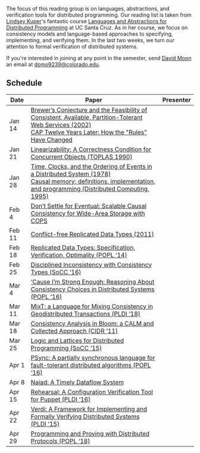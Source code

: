 The focus of this reading group is on languages, abstractions, and verification tools for distributed programming. Our reading list is taken from [Lindsey Kuper](https://users.soe.ucsc.edu/~lkuper/)'s fantastic course [Languages and Abstractions for Distributed Programming](http://composition.al/CMPS290S-2018-09/course-overview.html) at UC Santa Cruz. As in her course, we focus on consistency models and language-based approaches to specifying, implementing, and verifying them. In the last two weeks, we turn our attention to formal verification of distributed systems.

If you're interested in joining at any point in the semester, send [David Moon](http://plv.colorado.edu/dmoon) an email at domo9239@colorado.edu.

## Schedule

| Date | Paper | Presenter |
| --- | --- | --- |
| Jan 14 | [Brewer’s Conjecture and the Feasibility of Consistent, Available, Partition-Tolerant Web Services (2002)](https://www.comp.nus.edu.sg/~gilbert/pubs/BrewersConjecture-SigAct.pdf)<br> [CAP Twelve Years Later: How the "Rules" Have Changed](https://www.infoq.com/articles/cap-twelve-years-later-how-the-rules-have-changed)| |
| Jan 21 | [Linearizability: A Correctness Condition for Concurrent Objects (TOPLAS 1990)](http://cs.brown.edu/~mph/HerlihyW90/p463-herlihy.pdf) | |
| Jan 28 | [Time, Clocks, and the Ordering of Events in a Distributed System (1978)](https://lamport.azurewebsites.net/pubs/time-clocks.pdf)<br> [Causal memory: definitions, implementation, and programming (Distributed Computing, 1995)](https://link.springer.com/article/10.1007/BF01784241) | |
| Feb 4 | [Don’t Settle for Eventual: Scalable Causal Consistency for Wide-Area Storage with COPS](https://ieeexplore.ieee.org/document/331722) | |
| Feb 11 | [Conflict-free Replicated Data Types (2011)](https://hal.inria.fr/inria-00609399/document) | |
| Feb 18 | [Replicated Data Types: Specification, Verification, Optimality (POPL ‘14)](https://www.microsoft.com/en-us/research/publication/replicated-data-types-specification-verification-optimality/) | |
| Feb 25 | [Disciplined Inconsistency with Consistency Types (SoCC ‘16)](http://bholt.org/gen/ipa.pdf) | |
| Mar 4 | [‘Cause I’m Strong Enough: Reasoning About Consistency Choices in Distributed Systems (POPL ‘16)](http://software.imdea.org/~gotsman/papers/logic-popl16.pdf) | |
| Mar 11 | [MixT: a Language for Mixing Consistency in Geodistributed Transactions (PLDI ‘18)](http://www.cs.cornell.edu/andru/papers/mixt/mixt.pdf) | |
| Mar 18 | [Consistency Analysis in Bloom: a CALM and Collected Approach (CIDR ‘11)](http://db.cs.berkeley.edu/papers/cidr11-bloom.pdf) | |
| Mar 25 | [Logic and Lattices for Distributed Programming (SoCC ‘15)](https://dl.acm.org/citation.cfm?id=2391230) | |
| Apr 1 | [PSync: A partially synchronous language for fault-tolerant distributed algorithms (POPL ‘16)](https://dl.acm.org/citation.cfm?doid=2914770.2837650) | |
| Apr 8 | [Naiad: A Timely Dataflow System](http://sigops.org/s/conferences/sosp/2013/papers/p439-murray.pdf)| |
| Apr 15 | [Rehearsal: A Configuration Verification Tool for Puppet (PLDI ‘16)](https://people.cs.umass.edu/~arjun/papers/2016-rehearsal.html) | |
| Apr 22 | [Verdi: A Framework for Implementing and Formally Verifying Distributed Systems (PLDI ‘15)](http://verdi.uwplse.org/verdi.pdf) | |
| Apr 29 | [Programming and Proving with Distributed Protocols (POPL ‘18)](http://ilyasergey.net/papers/disel-popl18.pdf) | |
